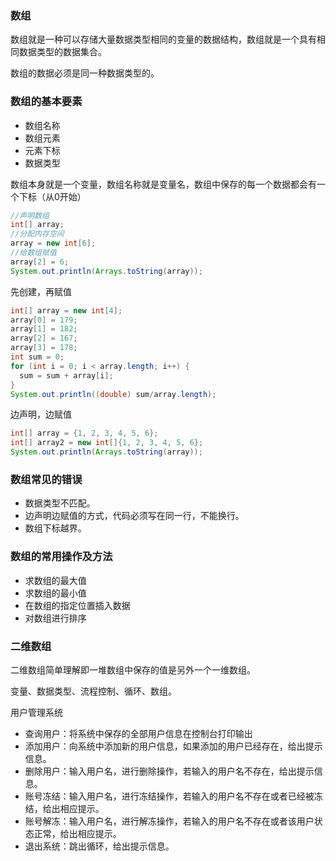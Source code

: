 ### 数组

数组就是一种可以存储大量数据类型相同的变量的数据结构，数组就是一个具有相同数据类型的数据集合。

数组的数据必须是同一种数据类型的。

### 数组的基本要素

- 数组名称
- 数组元素
- 元素下标
- 数据类型

数组本身就是一个变量，数组名称就是变量名，数组中保存的每一个数据都会有一个下标（从0开始）

```java
//声明数组
int[] array;
//分配内存空间
array = new int[6];
//给数组赋值
array[2] = 6;
System.out.println(Arrays.toString(array));
```

先创建，再赋值

```java
int[] array = new int[4];
array[0] = 179;
array[1] = 182;
array[2] = 167;
array[3] = 178;
int sum = 0;
for (int i = 0; i < array.length; i++) {
  sum = sum + array[i];
}
System.out.println((double) sum/array.length);
```

边声明，边赋值

```java
int[] array = {1, 2, 3, 4, 5, 6};
int[] array2 = new int[]{1, 2, 3, 4, 5, 6};
System.out.println(Arrays.toString(array));
```

### 数组常见的错误

- 数据类型不匹配。
- 边声明边赋值的方式，代码必须写在同一行，不能换行。
- 数组下标越界。

### 数组的常用操作及方法

- 求数组的最大值
- 求数组的最小值
- 在数组的指定位置插入数据
- 对数组进行排序

### 二维数组

二维数组简单理解即一堆数组中保存的值是另外一个一维数组。

变量、数据类型、流程控制、循环、数组。

用户管理系统

- 查询用户：将系统中保存的全部用户信息在控制台打印输出
- 添加用户：向系统中添加新的用户信息，如果添加的用户已经存在，给出提示信息。
- 删除用户：输入用户名，进行删除操作，若输入的用户名不存在，给出提示信息。
- 账号冻结：输入用户名，进行冻结操作，若输入的用户名不存在或者已经被冻结，给出相应提示。
- 账号解冻：输入用户名，进行解冻操作，若输入的用户名不存在或者该用户状态正常，给出相应提示。
- 退出系统：跳出循环，给出提示信息。


